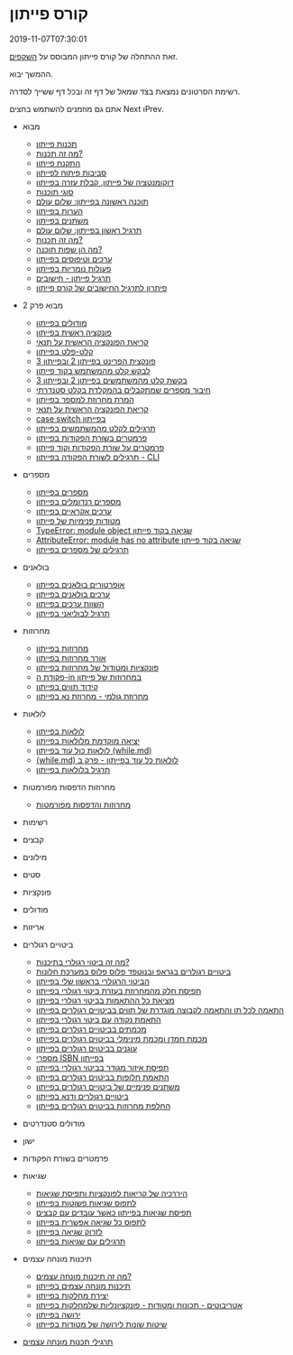 # קורס פייתון

2019-11-07T07:30:01

זאת ההתחלה של קורס פייתון המבוסס על [השקפים](https://code-maven.com/slides/python/).

ההמשך יבוא.

רשימת הסרטונים נמצאת בצד שמאל של דף זה ובכל דף ששייך לסדרה.

אתם גם מוזמנים להשתמש בחצים Next וPrev.


* מבוא
    * [תכנות פייתון](./python-programming.md)
    * [מה זה תכנות?](./python-what-is.md)
    * [התקנת פייתון](./python-installing.md)
    * [סביבות פיתוח לפייתון](./python-editors-and-ide.md)
    * [דוקומנטציה של פייתון, קבלת עזרה בפייתון](./python-documentation.md)
    * [סוגי תוכנות](./python-program-types.md)
    * [תוכנה ראשונה בפייתון: שלום עולם](./python-hello-world.md)
    * [הערות בפייתון](./python-comments.md)
    * [משתנים בפייתון](./python-variables.md)
    * [תרגיל ראשון בפייתון: שלום עולם](./python-exercise-hello-world.md)
    * [מה זה תכנות?](./python-what-is-programming.md)
    * [מה הן שפות תוכנה?](./python-what-are-programming-languages.md)
    * [ערכים וטיפוסים בפייתון](./python-value-types.md)
    * [פעולות נומריות בפייתון](./python-numerical-operations.md)
    * [תרגיל פייתון - חישובים](./python-exercise-calculations.md)
    * [פיתרון לתרגיל החישובים של קורס פייתון](./python-solution-calculations.md)
* מבוא פרק 2
    * [מודולים בפייתון](./python-modules.md)
    * [פונקציה ראשית בפייתון](./python-main-function.md)
    * [קריאת הפונקציה הראשית על תנאי](./python-conditional-main.md)
    * [קלט-פלט בפייתון](./python-input-output.md)
    * [פונקצית הפרינט בפייתון 2 ובפייתון 3](./python-print-2-3.md)
    * [לבקש קלט מהמשתמש בקוד פייתון](./python-prompting-for-user-input.md)
    * [בקשת קלט מהמשתמשים בפייתון 2 ובפייתון 3](./python-prompting-in-python-2-and-3.md)
    * [חיבור מספרים שמתקבלים בהמקלדת בקלט סטנדרתי](./python-add-numbers-from-the-stdin.md)
    * [המרת מחרוזת למספר בפייתון](./python-converting-string-to-number.md)
    * [קריאת הפונקציה הראשית על תנאי](./python-conditional-statements.md)
    * [case switch בפייתון](./python-case-and-switch.md)
    * [תרגילים לקלט מהמשתמשים בפייתון](./python-exercises-stdin.md)
    * [פרמטרים בשורת הפקודות בפייתון](./python-command-line-arguments.md)
    * [פרמטרים על שורת הפקודות וקוד פייתון](./python-command-line-len-exit.md)
    * [תרגילים לשורת הפקודה בפייתון - CLI](./python-exercises-cli.md)
* מספרים
    * [מספרים בפייתון](./python-numbers.md)
    * [מספרים רנדומלים בפייתון](./python-random-numbers.md)
    * [ערכים אקראיים בפייתון](./python-random-values.md)
    * [מטודות פנימיות של פייתון](./python-built-in-method.md)
    * [TypeError: module object שגיאה בקוד פייתון](./python-typerror-module-object.md)
    * [AttributeError: module has no attribute שגיאה בקוד פייתון](./python-attributeerror-module-has-no-attribute.md)
    * [תרגילים של מספרים בפייתון](./python-exercises-numbers.md)
* בולאנים
    * [אופרטורים בולאנים בפייתון](./python-boolean-operators.md)
    * [ערכים בולאנים בפייתון](./python-boolean-true-false.md)
    * [השוות ערכים בפייתון](./python-compare-values.md)
    * [תרגיל לבוליאני בפייתון](./python-exercise-boolean.md)
* מחרוזות
    * [מחרוזות בפייתון](./python-strings.md)
    * [אורך מחרוזות בפייתון](./python-string-operations.md)
    * [פונקציות ומטודול של מחרוזות בפייתון](./python-string-functions-and-methods.md)
    * [פקודת ה-in במחרוזות של פייתון](./python-in-string.md)
    * [קידוד תווים בפייתון](./python-encodings.md)
    * [מחרוזת גולמי - מחרוזת נא בפייתון](./python-raw-strings.md)
* לולאות
    * [לולאות בפייתון](./python-loops.md)
    * [יציאה מוקדמת מלולאות בפייתון](./python-for-loop-break-continue.md)
    * [לולאות כול עוד בפייתון (while.md)](./python-while-loop)
    * [(while.md) לולאות כל עוד בפייתון - פרק ב](./python-while-loop-part-2)
    * [תרגיל בלולאות בפייתון](./python-loops-exercises.md)
* מחרוזות הדפסות מפורמטות
    * [מחרוזות והדפסות מפורמטות](./python-formatted-strings.md)
* רשימות
* קבצים
* מילונים
* סטים
* פונקציות
* מודולים
* אריזות
* ביטויים רגולרים
   * [מה זה ביטוי רגולרי בתיכנות?](./python-what-are-regexes.md)
   * [ביטויים רגולרים בגראפ ובנוטפד פלוס פלוס במערכת חלונות](./python-regex-in-grep-and-notepadpp.md)
   * [הביטוי הרגולרי בראשון שלי בפייתון](./python-regex-first-match.md)
   * [תפיסת חלק מהמחרוזת בעזרת ביטוי רגולרי בפייתון](./python-regex-capture.md)
   * [מציאת כל ההתאמות בביטוי רגולרי בפייתון](./python-regex-findall.md)
   * [התאמה לכל תו והתאמה לקבוצה מוגדרת של תווים בביטויים רגולרים בפייתון](./python-regexes-any-character-class.md)
   * [התאמת נקודה עם ביטוי רגולרי בפייתון](./python-regexes-match-a-dot.md)
   * [מכמתים בביטויים רגולרים בפייתון](./python-regexes-quantifiers.md)
   * [מכמת חמדן ומכמת מינימלי בביטוים רגולרים בפייתון](./python-regexes-greedy-minimal.md)
   * [עוגנים בביטוים רגולרים בפייתון](./python-regexes-anchors.md)
   * [מספרי ISBN בפייתון](./python-regexes-isbn-numbers.md)
   * [תפיסת איזור מגודר בביטוי רגולרי בפייתון](./python-regexes-match-section.md)
   * [התאמת חלופות בביטוים רגולרים בפייתון](./python-regexes-alternatives.md)
   * [משתנים פנימיים של ביטויים רגולרים בפייתון](./python-regexes-internal-variables.md)
   * [ביטויים רגולרים ודנא בפייתון](./python-regexes-dna.md)
   * [החלפת מחרוזות בביטוים רגולרים בפייתון](./python-regexes-substitution.md)
* מודולים סטנדרטים
* ישון
* פרמטרים בשורת הפקודות
* שגיאות
   * [היררכיה של קריאות לפונקציות ותפיסת שגיאות](./python-exception-handling-hierarchy-of-calls.md)
   * [לתפוס שגיאות פשוטות בפייתון](./python-catching-simple-exception.md)
   * [תפיסת שגיאות בפייתון כאשר עובדים עם קבצים](./python-catching-exception-when-processing-files.md)
   * [לתפוס כל שגיאה אפשרית בפייתון](./python-catch-all-exceptions.md)
   * [לזרוק שגיאה בפייתון](./python-raise-exception.md)
   * [תרגילים עם שגיאות בפייתון](./python-exceptions-exercises.md)

* תיכנות מונחה עצמים
   * [מה זה תיכנות מונחה עצמים?](./python-oop-what-is-oop.md)
   * [תיכנות מונחה עצמים בפייתון](./python-oop-in-python.md)
   * [יצירת מחלקות בפייתון](./python-oop-create-a-class.md)
   * [אטריבוטים - תכונות ומטודות - פונקציונליות שלמחלקות בפייתון](./python-oop-attributes-and-methods.md)
   * [ירושה בפייתון](./python-oop-inheritance.md)
   * [שיטות שונות לירושה של מטודות בפייתון](./python-oop-modes-of-method-inheritance.md)

* [תרגילי תכנות מונחה עצמים](https://code-maven.com/slides/python/exercise-oop-move)

<!--
## רשימות

    <li><a href=""></a></li>

<ol>
    <li>יצירת רשימה</li>
    <li>שליפת ערך מרשימה</li>
    <li>עדכון ערך ברשימה</li>
    <li>גישה לחתך של רשימה</li>
    <li>השמה והעתקה של רשימות</li>
    <li>האם ערך נמצה ברשימה?</li>
    <li>הוספת ערך באמצע הרשימה</li>
    <li>הוספת ערך בסוף הרשימה</li>
    <li>שליפת ערך מרשימה</li>
    <li>מעבר על כל הערכים של רשימה</li>
    <li>מעבר על האינדקסים של הרשימה</li>
    <li>תור</li>
    <li>מחסנית</li>
    <li>מיון רשימות</li>
    <li>מיון רשימה לפי ערך אחר</li>
    <li>טווחים (range)</li>
</ol>

## קבצים

<ol>
    <li>פתיחת קובץ לקריאה</li>
    <li>שם קובץ בשורת הפקודות</li>
    <li>קובץ שלא קיים</li>
    <li>טיפול בשגיאות בעת פתיחת קובץ וקריאה ממנו</li>
    <li>מעבר על מספר קבצים</li>
    <li>יצירת קובץ וכתיבה לקובץ</li>
    <li>הוספת שורות לקובץ קיים</li>
    <li>קבצים בינאריים</li>
    <li>בדיקה האם קובץ קיים</li>
</ol>

## מילון

<ol>
    <li>מה זה מילון בפייתון, לאיזו מטרה משתמשים במילון?</li>
    <li>יצירת מילון</li>
    <li>גישה לערכים במילון</li>
    <li>מעבר על כל המפתחות במילון</li>
    <li>בדיקת קיום של מפתח</li>
    <li>מחיקת מפתח ממילון</li>
    <li>רשימה של מילונים</li>
</ol>

## סטים

<ol>
    <li>פעולות על סטים</li>
</ol>

## פונקציות

<ol>
    <li>למה להשתמש בפונקציות</li>
    <li>הגדרת פונקציה פשוטה</li>
    <li>פרמטרים לפי מיקום</li>
    <li>פרמטרים לפי שם</li>
    <li>ברירת מחדל לערכים</li>
    <li>מספר לא מוגדר של פרמטרים</li>
    <li>זוגות של מפתח-ערך נוספים ברשימת הפרמטרים</li>
    <li>הגדרה כפולה של אותו שם לפונקציות ובכלל</li>
    <li>פונקציות רקורסיביות</li>
    <li>פונקצית פיבונצי</li>
    <li>דוקומנטציה של פונקציות</li>
</ol>

## מודולים

<ol>
    <li>מעבר משימוש בפונקציה בקובץ שבו היא מוגדרת לפונקציה שמוגדרת בקובץ אחר</li>
    <li>איך פייתון מוצא את הקובץ המתאים?</li>
    <li>דרכים שונות לשנות את רשימת המקומות בהם פייתון מחפש מודולים</li>
    <li>מסלול רלטיבי</li>
    <li>מסלול אבסולותי</li>
    <li>קומפילציה של מודולים</li>
    <li>יבוא מודולים בזמן ריצה</li>
    <li>יבוא מודולים לפי תנאים מסוימים</li>
    <li>מודול או סקריפת להרצה?</li>
    <li>האני של פייתון</li>
    <li>דוקטסט</li>
</ol>


## ביטויים רגולרים

<ol>
    <li>רגקסים</li>
    <li>התאמה של מספרים</li>
    <li>תפיסת מחרוזות</li>
    <li>מציאת כל המופעים</li>
    <li>תו כלשהו</li>
    <li>קבוצות של תווים</li>
    <li>קבוצות ידועות של תווים</li>
    <li>שלילה של קבוצת תווים</li>
    <li>תו אופציונלי - המכמת הראשון</li>
    <li>מכמתים</li>
    <li>התאמת מספרי ISBN</li>
    <li>התאמה לחלק של מחרוזת עם סימני תחילה וסוף</li>
<ol>

-->

